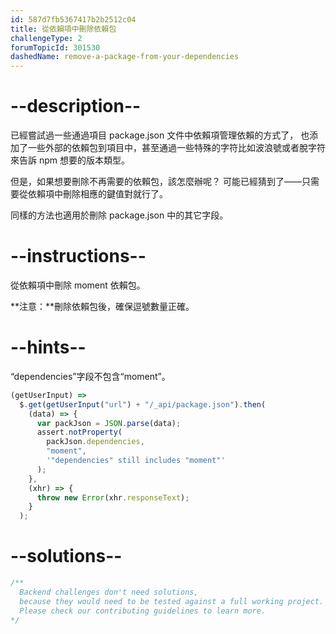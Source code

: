 ```yaml
---
id: 587d7fb5367417b2b2512c04
title: 從依賴項中刪除依賴包
challengeType: 2
forumTopicId: 301530
dashedName: remove-a-package-from-your-dependencies
---
```


# --description--

已經嘗試過一些通過項目 package.json 文件中依賴項管理依賴的方式了， 也添加了一些外部的依賴包到項目中，甚至通過一些特殊的字符比如波浪號或者脫字符來告訴 npm 想要的版本類型。

但是，如果想要刪除不再需要的依賴包，該怎麼辦呢？ 可能已經猜到了——只需要從依賴項中刪除相應的鍵值對就行了。

同樣的方法也適用於刪除 package.json 中的其它字段。

# --instructions--

從依賴項中刪除 moment 依賴包。

**注意：**刪除依賴包後，確保逗號數量正確。

# --hints--

“dependencies”字段不包含“moment”。

```js
(getUserInput) =>
  $.get(getUserInput("url") + "/_api/package.json").then(
    (data) => {
      var packJson = JSON.parse(data);
      assert.notProperty(
        packJson.dependencies,
        "moment",
        '"dependencies" still includes "moment"'
      );
    },
    (xhr) => {
      throw new Error(xhr.responseText);
    }
  );
```

# --solutions--

```js
/**
  Backend challenges don't need solutions, 
  because they would need to be tested against a full working project. 
  Please check our contributing guidelines to learn more.
*/
```
